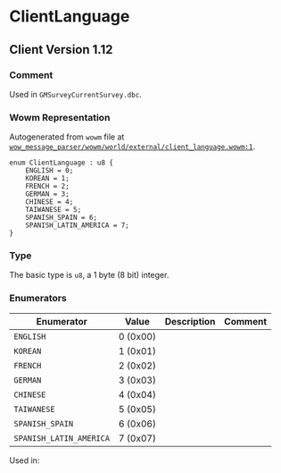 # ClientLanguage

## Client Version 1.12

### Comment

Used in `GMSurveyCurrentSurvey.dbc`.

### Wowm Representation

Autogenerated from `wowm` file at [`wow_message_parser/wowm/world/external/client_language.wowm:1`](https://github.com/gtker/wow_messages/tree/main/wow_message_parser/wowm/world/external/client_language.wowm#L1).

```rust,ignore
enum ClientLanguage : u8 {
    ENGLISH = 0;
    KOREAN = 1;
    FRENCH = 2;
    GERMAN = 3;
    CHINESE = 4;
    TAIWANESE = 5;
    SPANISH_SPAIN = 6;
    SPANISH_LATIN_AMERICA = 7;
}
```
### Type
The basic type is `u8`, a 1 byte (8 bit) integer.
### Enumerators
| Enumerator | Value  | Description | Comment |
| --------- | -------- | ----------- | ------- |
| `ENGLISH` | 0 (0x00) |  |  |
| `KOREAN` | 1 (0x01) |  |  |
| `FRENCH` | 2 (0x02) |  |  |
| `GERMAN` | 3 (0x03) |  |  |
| `CHINESE` | 4 (0x04) |  |  |
| `TAIWANESE` | 5 (0x05) |  |  |
| `SPANISH_SPAIN` | 6 (0x06) |  |  |
| `SPANISH_LATIN_AMERICA` | 7 (0x07) |  |  |

Used in:

